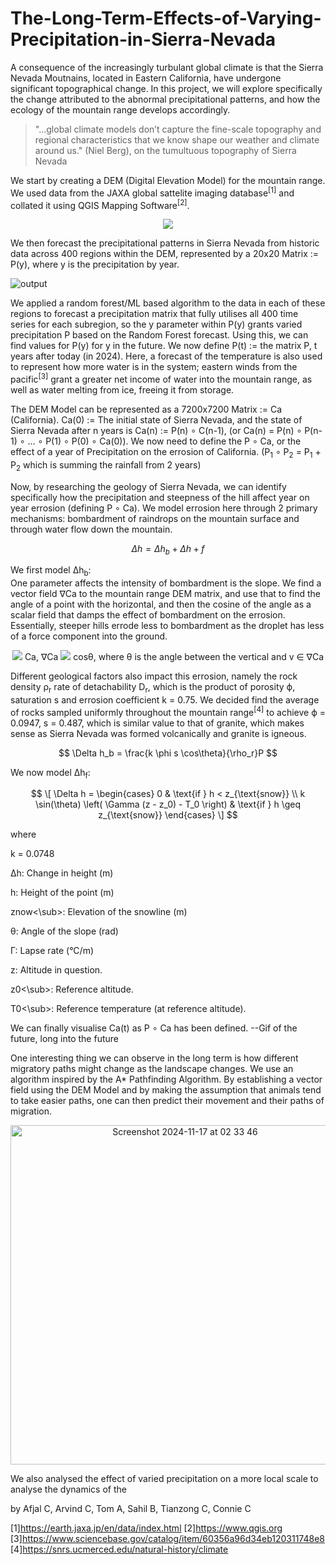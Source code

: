 # The-Long-Term-Effects-of-Varying-Precipitation-in-Sierra-Nevada

A consequence of the increasingly turbulant global climate is that the Sierra Nevada Moutnains, located in Eastern California, have undergone significant topographical change. In this project, we will explore specifically the change attributed to the abnormal precipitational patterns, and how the ecology of the mountain range develops accordingly.
> "...global climate models don’t capture the fine-scale topography and regional characteristics that we know shape our weather and climate around us." (Niel Berg), on the tumultuous topography of Sierra Nevada

We start by creating a DEM (Digital Elevation Model) for the mountain range. We used data from the JAXA global sattelite imaging database<sup>[1]</sup> and collated it using QGIS Mapping Software<sup>[2]</sup>.

<p align="center">
  <img src="https://github.com/user-attachments/assets/fe508619-f97e-4a34-bd10-70871ee8eca9" />
</p>

We then forecast the precipitational patterns in Sierra Nevada from historic data across 400 regions within the DEM, represented by a 20x20 Matrix := P(y), where y is the precipitation by year.

![output](https://github.com/user-attachments/assets/d05bb357-1cc3-45a8-919e-edbaf348fdc2)

We applied a random forest/ML based algorithm to the data in each of these regions to forecast a precipitation matrix that fully utilises all 400 time series for each subregion, so the y parameter within P(y) grants varied precipitation P based on the Random Forest forecast. Using this, we can find values for P(y) for y in the future. We now define P(t) := the matrix P, t years after today (in 2024). Here, a forecast of the temperature is also used to represent how more water is in the system; eastern winds from the pacific<sup>[3]</sup> grant a greater net income of water into the mountain range, as well as water melting from ice, freeing it from storage.

The DEM Model can be represented as a 7200x7200 Matrix := Ca (California). Ca(0) := The initial state of Sierra Nevada, and the state of Sierra Nevada after n years is Ca(n) := P(n) ∘ C(n-1), (or Ca(n) = P(n) ∘ P(n-1) ∘ ... ∘ P(1) ∘ P(0) ∘ Ca(0)). We now need to define the P ∘ Ca, or the effect of a year of Precipitation on the errosion of California. (P<sub>1</sub> ∘ P<sub>2</sub> = P<sub>1</sub> + P<sub>2</sub> which is summing the rainfall from 2 years)

Now, by researching the geology of Sierra Nevada, we can identify specifically how the precipitation and steepness of the hill affect year on year errosion (defining P ∘ Ca). We model errosion here through 2 primary mechanisms: bombardment of raindrops on the mountain surface and through water flow down the mountain. 

$$
\Delta h = \Delta h_b + \Delta h+f
$$

We first model Δh<sub>b</sub>:</br>
One parameter affects the intensity of bombardment is the slope. We find a vector field ∇Ca to the mountain range DEM matrix, and use that to find the angle of a point with the horizontal, and then the cosine of the angle as a scalar field that damps the effect of bombardment on the errosion. Essentially, steeper hills errode less to bombardment as the droplet has less of a force component into the ground.

<p align="center">
  <img src="https://github.com/user-attachments/assets/2104dd34-6c93-4e2d-8d99-fda76790484b" />
  Ca, ∇Ca  
  <img src="https://github.com/user-attachments/assets/2cc7c551-04b8-4ff2-8f90-c834261c76b5" />
  cosθ, where θ is the angle between the vertical and v ∈ ∇Ca
</p>

Different geological factors also impact this errosion, namely the rock density ρ<sub>r</sub> rate of detachability D<sub>r</sub>, which is the product of porosity ϕ, saturation s and errosion coefficient k = 0.75. We decided find the average of rocks sampled uniformly throughout the mountain range<sup>[4]</sup> to achieve ϕ = 0.0947, s = 0.487, which is similar value to that of granite, which makes sense as Sierra Nevada was formed volcanically and granite is igneous.

$$
\Delta h_b = \frac{k \phi s \cos\theta}{\rho_r}P
$$

We now model Δh<sub>f</sub>:</br>

$$
\[
\Delta h = 
\begin{cases} 
0 & \text{if } h < z_{\text{snow}} \\
k \sin(\theta) \left( \Gamma (z - z_0) - T_0 \right) & \text{if } h \geq z_{\text{snow}}
\end{cases}
\]
$$

where

k = 0.0748

Δh: Change in height (m)

h: Height of the point (m)

z<subs>now<\sub>: Elevation of the snowline (m)

θ: Angle of the slope (rad)

Γ: Lapse rate (°C/m)

z: Altitude in question.

z<subs>0<\sub>: Reference altitude.

T<subs>0<\sub>: Reference temperature (at reference altitude).


We can finally visualise Ca(t) as P ∘ Ca has been defined.
--Gif of the future, long into the future

One interesting thing we can observe in the long term is how different migratory paths might change as the landscape changes. We use an algorithm inspired by the A* Pathfinding Algorithm. By establishing a vector field using the DEM Model and by making the assumption that animals tend to take easier paths, one can then predict their movement and their paths of migration. 
<p align="center">
  <img width="543" alt="Screenshot 2024-11-17 at 02 33 46" src="https://github.com/user-attachments/assets/ddcab02c-a6aa-461f-b37a-2f7168e99a63">
</p>

We also analysed the effect of varied precipitation on a more local scale to analyse the dynamics of the  

by Afjal C, Arvind C, Tom A, Sahil B, Tianzong C, Connie C

[1]https://earth.jaxa.jp/en/data/index.html
[2]https://www.qgis.org
[3]https://www.sciencebase.gov/catalog/item/60356a96d34eb120311748e8
[4]https://snrs.ucmerced.edu/natural-history/climate



